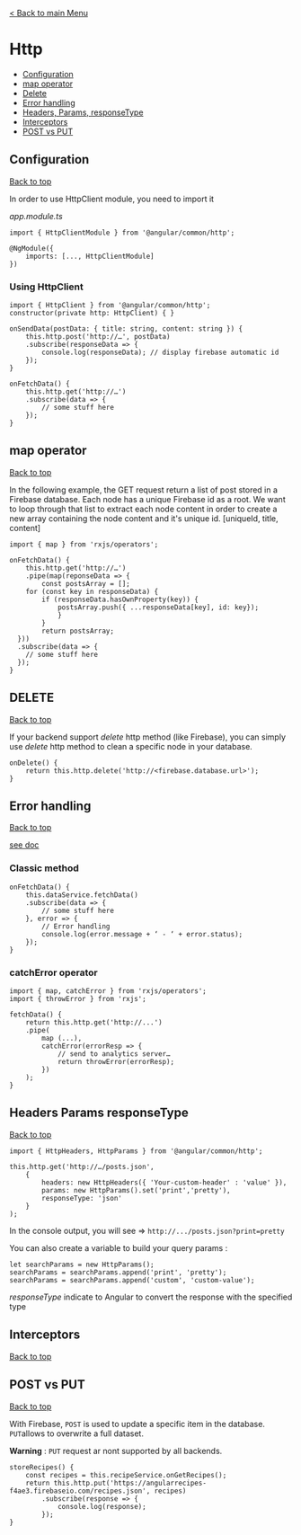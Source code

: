 
[< Back to main Menu](https://github.com/gsoulie/Mobile-App-Development/blob/master/angular-sheet.md)    

# Http    

* [Configuration](#configuration)     
* [map operator](#map-operator)    
* [Delete](#delete)    
* [Error handling](#error-handling)    
* [Headers, Params, responseType](#headers-params-responsetype)    
* [Interceptors](#interceptors)    
* [POST vs PUT](#post-vs-put)    


## Configuration
[Back to top](#http)   

In order to use HttpClient module, you need to import it 

*app.module.ts*

```
import { HttpClientModule } from '@angular/common/http';

@NgModule({
	imports: [..., HttpClientModule]
})
```

### Using HttpClient

```
import { HttpClient } from '@angular/common/http';
constructor(private http: HttpClient) { }

onSendData(postData: { title: string, content: string }) {
	this.http.post('http://…', postData)
	.subscribe(responseData => {
		console.log(responseData); // display firebase automatic id
  	});
}

onFetchData() {
	this.http.get('http://…')
	.subscribe(data => {
		// some stuff here
	});
}

```

## map operator
[Back to top](#http)   

In the following example, the GET request return a list of post stored in a Firebase database. Each node has a unique Firebase id as a root.
We want to loop through that list to extract each node content in order to create a new array containing the node content and it's unique id. [uniqueId, title, content]

```
import { map } from 'rxjs/operators';

onFetchData() {
	this.http.get('http://…')
	.pipe(map(reponseData => {
		const postsArray = [];
	for (const key in responseData) {
	    if (responseData.hasOwnProperty(key)) {
	    	postsArray.push({ ...responseData[key], id: key});
     	    }
    	}
    	return postsArray;
  }))
  .subscribe(data => {
    // some stuff here
  });
}
```

## DELETE
[Back to top](#http)    

If your backend support *delete* http method (like Firebase), you can simply use *delete* http method to clean a specific node in your database.

```
onDelete() {
	return this.http.delete('http://<firebase.database.url>');
}
```

## Error handling
[Back to top](#http)   

[see doc](https://pusher.com/tutorials/error-handling-angular-part-2)      

### Classic method

```
onFetchData() {
	this.dataService.fetchData()
	.subscribe(data => {
		// some stuff here
	}, error => {
		// Error handling
		console.log(error.message + ‘ - ‘ + error.status);
	});
}
```

### catchError operator

```
import { map, catchError } from 'rxjs/operators';
import { throwError } from 'rxjs';

fetchData() {
	return this.http.get('http://...')
	.pipe(
		map (...),
		catchError(errorResp => {
			// send to analytics server…
			return throwError(errorResp);
		})
	);
}
```

## Headers Params responseType
[Back to top](#http)   

```
import { HttpHeaders, HttpParams } from '@angular/common/http';

this.http.get('http://…/posts.json', 
	{
		headers: new HttpHeaders({ 'Your-custom-header' : 'value' }),
		params: new HttpParams().set('print','pretty'),
		responseType: 'json'
	}
);
```

In the console output, you will see => ```http://.../posts.json?print=pretty```

You can also create a variable to build your query params : 

```
let searchParams = new HttpParams();
searchParams = searchParams.append('print', 'pretty');
searchParams = searchParams.append('custom', 'custom-value');
```

*responseType* indicate to Angular to convert the response with the specified type


## Interceptors
[Back to top](#http)   

## POST vs PUT
[Back to top](#http)   

With Firebase, ```POST``` is used to update a specific item in the database. ```PUT```allows to overwrite a full dataset.

**Warning** : ```PUT``` request ar nont supported by all backends.

```
storeRecipes() {
	const recipes = this.recipeService.onGetRecipes();
	return this.http.put('https://angularrecipes-f4ae3.firebaseio.com/recipes.json', recipes)
		.subscribe(response => {
			console.log(response);
		});
}
```

